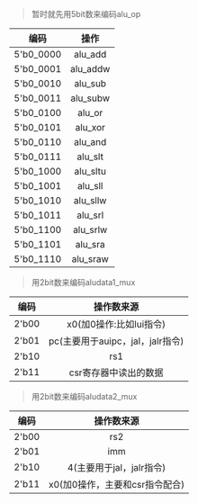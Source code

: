 > 暂时就先用5bit数来编码alu_op

|   编码    |   操作   |
| :-------: | :------: |
| 5'b0_0000 | alu_add  |
| 5'b0_0001 | alu_addw |
| 5'b0_0010 | alu_sub  |
| 5'b0_0011 | alu_subw |
| 5'b0_0100 |  alu_or  |
| 5'b0_0101 | alu_xor  |
| 5'b0_0110 | alu_and  |
| 5'b0_0111 | alu_slt  |
| 5'b0_1000 | alu_sltu |
| 5'b0_1001 | alu_sll  |
| 5'b0_1010 | alu_sllw |
| 5'b0_1011 | alu_srl  |
| 5'b0_1100 | alu_srlw |
| 5'b0_1101 | alu_sra  |
| 5'b0_1110 | alu_sraw |

>用2bit数来编码aludata1_mux

| 编码  |            操作数来源            |
| :---: | :------------------------------: |
| 2'b00 |     x0(加0操作:比如lui指令)      |
| 2'b01 | pc(主要用于auipc，jal，jalr指令) |
| 2'b10 |               rs1                |
| 2'b11 |      csr寄存器中读出的数据       |

> 用2bit数来编码aludata2_mux

| 编码  |           操作数来源           |
| :---: | :----------------------------: |
| 2'b00 |              rs2               |
| 2'b01 |              imm               |
| 2'b10 |    4(主要用于jal，jalr指令)    |
| 2'b11 | x0(加0操作，主要和csr指令配合) |

